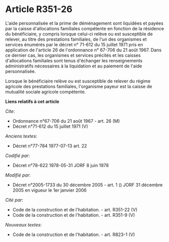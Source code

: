 # Article R351-26

L'aide personnalisée et la prime de déménagement sont liquidées et payées par la caisse d'allocations familiales compétente
en fonction de la résidence du bénéficiaire, y compris lorsque celui-ci relève ou est susceptible de relever, au titre des
prestations familiales, de l'un des organismes et services énumérés par le décret n° 71-612 du 15 juillet 1971 pris en
application de l'article 26 de l'ordonnance n° 67-706 du 21 août 1967. Dans ce dernier cas, les organismes et services
précités et les caisses d'allocations familiales sont tenus d'échanger les renseignements administratifs nécessaires à la
liquidation et au paiement de l'aide personnalisée.

Lorsque le bénéficiaire relève ou est susceptible de relever du régime agricole des prestations familiales, l'organisme
payeur est la caisse de mutualité sociale agricole compétente.

**Liens relatifs à cet article**

_Cite_:

  - Ordonnance n°67-706 du 21 août 1967 - art. 26 (M)
  - Décret n°71-612 du 15 juillet 1971 (V)

_Anciens textes_:

  - Décret n°77-784 1977-07-13 art. 22

_Codifié par_:

  - Décret n°78-622 1978-05-31 JORF 8 juin 1978

_Modifié par_:

  - Décret n°2005-1733 du 30 décembre 2005 - art. 1 () JORF 31 décembre 2005 en vigueur le 1er janvier 2006

_Cité par_:

  - Code de la construction et de l'habitation. - art. R351-22 (V)
  - Code de la construction et de l'habitation. - art. R351-9 (V)

_Nouveaux textes_:

  - Code de la construction et de l'habitation. - art. R823-1 (V)
